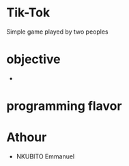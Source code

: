 # Tik-Tok
Simple game played by two peoples
# objective
-  
# programming flavor

# Athour
- NKUBITO Emmanuel
